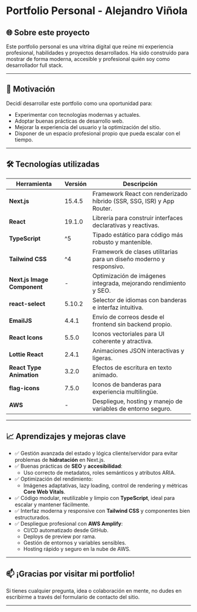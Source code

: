 # Portfolio Personal - Alejandro Viñola

## 🌐 Sobre este proyecto

Este portfolio personal es una vitrina digital que reúne mi experiencia profesional, habilidades y proyectos desarrollados. Ha sido construido para mostrar de forma moderna, accesible y profesional quién soy como desarrollador full stack.

---

## 🎯 Motivación

Decidí desarrollar este portfolio como una oportunidad para:

- Experimentar con tecnologías modernas y actuales.
- Adoptar buenas prácticas de desarrollo web.
- Mejorar la experiencia del usuario y la optimización del sitio.
- Disponer de un espacio profesional propio que pueda escalar con el tiempo.

---

## 🛠️ Tecnologías utilizadas

| Herramienta                | Versión      | Descripción                                                                 |
|---------------------------|--------------|-----------------------------------------------------------------------------|
| **Next.js**               | 15.4.5       | Framework React con renderizado híbrido (SSR, SSG, ISR) y App Router.      |
| **React**                 | 19.1.0       | Librería para construir interfaces declarativas y reactivas.               |
| **TypeScript**            | ^5           | Tipado estático para código más robusto y mantenible.                      |
| **Tailwind CSS**          | ^4           | Framework de clases utilitarias para un diseño moderno y responsivo.       |
| **Next.js Image Component**| -           | Optimización de imágenes integrada, mejorando rendimiento y SEO.           |
| **react-select**          | 5.10.2       | Selector de idiomas con banderas e interfaz intuitiva.                     |
| **EmailJS**               | 4.4.1        | Envío de correos desde el frontend sin backend propio.                      |
| **React Icons**           | 5.5.0        | Iconos vectoriales para UI coherente y atractiva.                          |
| **Lottie React**          | 2.4.1        | Animaciones JSON interactivas y ligeras.                                   |
| **React Type Animation**  | 3.2.0        | Efectos de escritura en texto animado.                                     |
| **flag-icons**            | 7.5.0        | Iconos de banderas para experiencia multilingüe.                           |
| **AWS**                | -            | Despliegue, hosting y manejo de variables de entorno seguro.               |

---

## 📈 Aprendizajes y mejoras clave

- ✅ Gestión avanzada del estado y lógica cliente/servidor para evitar problemas de **hidratación** en Next.js.
- ✅ Buenas prácticas de **SEO** y **accesibilidad**:
  - Uso correcto de metadatos, roles semánticos y atributos ARIA.
- ✅ Optimización del rendimiento:
  - Imágenes adaptativas, lazy loading, control de rendering y métricas **Core Web Vitals**.
- ✅ Código modular, reutilizable y limpio con **TypeScript**, ideal para escalar y mantener fácilmente.
- ✅ Interfaz moderna y responsive con **Tailwind CSS** y componentes bien estructurados.
- ✅ Despliegue profesional con **AWS Amplify**:
  - CI/CD automatizado desde GitHub.
  - Deploys de preview por rama.
  - Gestión de entornos y variables sensibles.
  - Hosting rápido y seguro en la nube de AWS.

---

## 📫 ¡Gracias por visitar mi portfolio!

Si tienes cualquier pregunta, idea o colaboración en mente, no dudes en escribirme a través del formulario de contacto del sitio.

---
